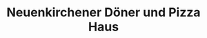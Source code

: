 ---
title: "Neuenkirchener Döner und Pizza Haus"
url: /neuenkirchen/neuenkirchener-doener-und-pizza-haus/
---